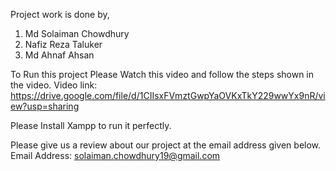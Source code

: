 Project work is done by,
1. Md Solaiman Chowdhury
2. Nafiz Reza Taluker
3. Md Ahnaf Ahsan

To Run this project Please Watch this video and follow the steps shown in the video.
Video link: https://drive.google.com/file/d/1CIIsxFVmztGwpYaOVKxTkY229wwYx9nR/view?usp=sharing

Please Install Xampp to run it perfectly.

Please give us a review about our project at the email address given below.
Email Address: solaiman.chowdhury19@gmail.com
